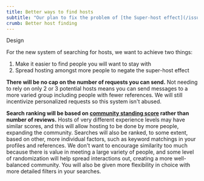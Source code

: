 ```yaml
---
title: Better ways to find hosts
subtitle: "Our plan to fix the problem of [the Super-host effect](/issues/host-matching)"
crumb: Better host finding
---
```


<span class="tag tag-design tag-large">Design</span>

For the new system of searching for hosts, we want to achieve two things:

1. Make it easier to find people you will want to stay with
2. Spread hosting amongst more people to negate the super-host effect

**There will be no cap on the number of requests you can send.** Not needing to rely on only 2 or 3 potential hosts means you can send messages to a more varied group including people with fewer references. We will still incentivize personalized requests so this system isn't abused.

**Search ranking will be based on [community standing score](/plan/reviews) rather than number of reviews.** Hosts of very different experience levels may have similar scores, and this will allow hosting to be done by more people, expanding the community. Searches will also be ranked, to some extent, based on other, more individual factors, such as keyword matchings in your profiles and references. We don't want to encourage similarity too much because there is value in meeting a large variety of people, and some level of randomization will help spread interactions out, creating a more well-balanced community. You will also be given more flexibility in choice with more detailed filters in your searches.
